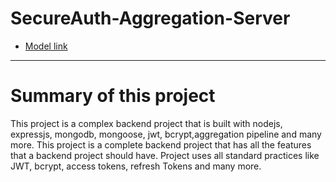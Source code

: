 # SecureAuth-Aggregation-Server


- [Model link](https://app.eraser.io/workspace/YtPqZ1VogxGy1jzIDkzj?origin=share)


---
# Summary of this project

This project is a complex backend project that is built with nodejs, expressjs, mongodb, mongoose, jwt, bcrypt,aggregation pipeline and many more. This project is a complete backend project that has all the features that a backend project should have.
Project uses all standard practices like JWT, bcrypt, access tokens, refresh Tokens and many more. 
